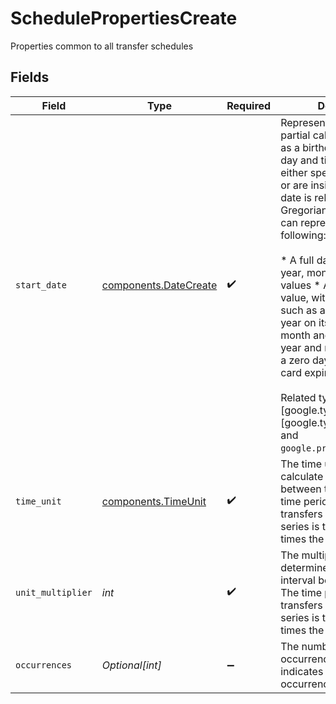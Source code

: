 # SchedulePropertiesCreate

Properties common to all transfer schedules


## Fields

| Field                                                                                                                                                                                                                                                                                                                                                                                                                                                                                                                                                                                                              | Type                                                                                                                                                                                                                                                                                                                                                                                                                                                                                                                                                                                                               | Required                                                                                                                                                                                                                                                                                                                                                                                                                                                                                                                                                                                                           | Description                                                                                                                                                                                                                                                                                                                                                                                                                                                                                                                                                                                                        | Example                                                                                                                                                                                                                                                                                                                                                                                                                                                                                                                                                                                                            |
| ------------------------------------------------------------------------------------------------------------------------------------------------------------------------------------------------------------------------------------------------------------------------------------------------------------------------------------------------------------------------------------------------------------------------------------------------------------------------------------------------------------------------------------------------------------------------------------------------------------------ | ------------------------------------------------------------------------------------------------------------------------------------------------------------------------------------------------------------------------------------------------------------------------------------------------------------------------------------------------------------------------------------------------------------------------------------------------------------------------------------------------------------------------------------------------------------------------------------------------------------------ | ------------------------------------------------------------------------------------------------------------------------------------------------------------------------------------------------------------------------------------------------------------------------------------------------------------------------------------------------------------------------------------------------------------------------------------------------------------------------------------------------------------------------------------------------------------------------------------------------------------------ | ------------------------------------------------------------------------------------------------------------------------------------------------------------------------------------------------------------------------------------------------------------------------------------------------------------------------------------------------------------------------------------------------------------------------------------------------------------------------------------------------------------------------------------------------------------------------------------------------------------------ | ------------------------------------------------------------------------------------------------------------------------------------------------------------------------------------------------------------------------------------------------------------------------------------------------------------------------------------------------------------------------------------------------------------------------------------------------------------------------------------------------------------------------------------------------------------------------------------------------------------------ |
| `start_date`                                                                                                                                                                                                                                                                                                                                                                                                                                                                                                                                                                                                       | [components.DateCreate](../../models/components/datecreate.md)                                                                                                                                                                                                                                                                                                                                                                                                                                                                                                                                                     | :heavy_check_mark:                                                                                                                                                                                                                                                                                                                                                                                                                                                                                                                                                                                                 | Represents a whole or partial calendar date, such as a birthday. The time of day and time zone are either specified elsewhere or are insignificant. The date is relative to the Gregorian Calendar. This can represent one of the following:<br/><br/> * A full date, with non-zero year, month, and day values * A month and day value, with a zero year, such as an anniversary * A year on its own, with zero month and day values * A year and month value, with a zero day, such as a credit card expiration date<br/><br/> Related types are [google.type.TimeOfDay][google.type.TimeOfDay] and `google.protobuf.Timestamp`. |                                                                                                                                                                                                                                                                                                                                                                                                                                                                                                                                                                                                                    |
| `time_unit`                                                                                                                                                                                                                                                                                                                                                                                                                                                                                                                                                                                                        | [components.TimeUnit](../../models/components/timeunit.md)                                                                                                                                                                                                                                                                                                                                                                                                                                                                                                                                                         | :heavy_check_mark:                                                                                                                                                                                                                                                                                                                                                                                                                                                                                                                                                                                                 | The time unit used to calculate the interval between transfers. The time period between transfers in a scheduled series is the unit of time times the multiplier                                                                                                                                                                                                                                                                                                                                                                                                                                                   | MONTH                                                                                                                                                                                                                                                                                                                                                                                                                                                                                                                                                                                                              |
| `unit_multiplier`                                                                                                                                                                                                                                                                                                                                                                                                                                                                                                                                                                                                  | *int*                                                                                                                                                                                                                                                                                                                                                                                                                                                                                                                                                                                                              | :heavy_check_mark:                                                                                                                                                                                                                                                                                                                                                                                                                                                                                                                                                                                                 | The multiplier used to determine the length of the interval between transfers. The time period between transfers in a scheduled series is the unit of time times the multiplier                                                                                                                                                                                                                                                                                                                                                                                                                                    | 1                                                                                                                                                                                                                                                                                                                                                                                                                                                                                                                                                                                                                  |
| `occurrences`                                                                                                                                                                                                                                                                                                                                                                                                                                                                                                                                                                                                      | *Optional[int]*                                                                                                                                                                                                                                                                                                                                                                                                                                                                                                                                                                                                    | :heavy_minus_sign:                                                                                                                                                                                                                                                                                                                                                                                                                                                                                                                                                                                                 | The number of occurrences (empty or 0 indicates unlimited occurrences)                                                                                                                                                                                                                                                                                                                                                                                                                                                                                                                                             | 12                                                                                                                                                                                                                                                                                                                                                                                                                                                                                                                                                                                                                 |